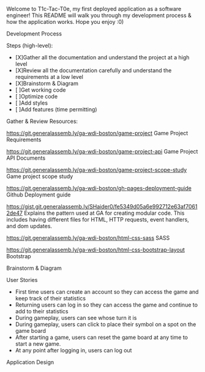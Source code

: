 <!--Add styles based on markdown cheatsheet if time-->
Welcome to T1c-Tac-T0e, my first deployed application as a software engineer! This README will walk you through my development process & how the application works. Hope you enjoy :0)

Development Process

Steps (high-level):

- [X]Gather all the documentation and understand the project at a high level
- [X]Review all the documentation carefully and understand the requirements at
      a low level
- [X]Brainstorm & Diagram
- [ ]Get working code
- [ ]Optimize code
- [ ]Add styles
- [ ]Add features (time permitting)

Gather & Review Resources:

  https://git.generalassemb.ly/ga-wdi-boston/game-project
  Game Project Requirements

  https://git.generalassemb.ly/ga-wdi-boston/game-project-api
  Game Project API Documents

  https://git.generalassemb.ly/ga-wdi-boston/game-project-scope-study
  Game project scope study

  https://git.generalassemb.ly/ga-wdi-boston/gh-pages-deployment-guide
  Github Deployment guide

  https://gist.git.generalassemb.ly/SHaider0/fe5349d05a6e992712e63af70612de47
  Explains the pattern used at GA for creating modular code. This includes having different files for HTML, HTTP requests, event handlers, and dom updates.

  https://git.generalassemb.ly/ga-wdi-boston/html-css-sass
  SASS

  https://git.generalassemb.ly/ga-wdi-boston/html-css-bootstrap-layout
  Bootstrap

Brainstorm & Diagram

  User Stories

  * First time users can create an account so they can access the game and keep track of their statistics
  * Returning users can log in so they can access the game and continue to add to their statistics
  * During gameplay, users can see whose turn it is
  * During gameplay, users can click to place their symbol on a spot on the game board
  * After starting a game, users can reset the game board at any time to start a new game.
  * At any point after logging in, users can log out

  Application Design
  
